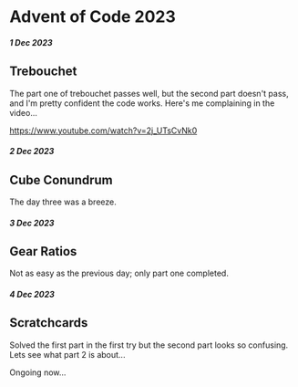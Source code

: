 # Advent of Code 2023

#### _1 Dec 2023_

## Trebouchet

The part one of trebouchet passes well, but the second part doesn't pass, and I'm pretty confident the code works. Here's me complaining in the video...

https://www.youtube.com/watch?v=2j_UTsCvNk0

#### _2 Dec 2023_

## Cube Conundrum 

The day three was a breeze.

#### _3 Dec 2023_

## Gear Ratios 

Not as easy as the previous day; only part one completed.

#### _4 Dec 2023_

## Scratchcards 

Solved the first part in the first try but the second part looks so confusing. Lets see what part 2 is about...

Ongoing now...

